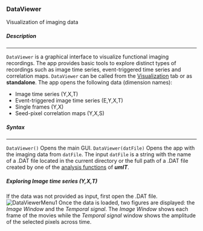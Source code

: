 ### DataViewer
Visualization of imaging data
##### Description
___
```DataViewer``` is a graphical interface to visualize functional imaging recordings. The app provides basic tools to explore distinct types of recordings such as image time series, event-triggered time series and correlation maps. ```DataViewer``` can be called from the [Visualization](/visualization_tab.md) tab or as **standalone**. 
The app opens the following data (dimension names):
* Image time series (Y,X,T)
* Event-triggered image time series (E,Y,X,T)
* Single frames (Y,X)
* Seed-pixel correlation maps (Y,X,S)

##### Syntax
___

```DataViewer()``` Opens the main GUI.
```DataViewer(datFile)``` Opens the app with the imaging data from ```datFile```. The input ```datFile``` is a string with the name of a .DAT file located in the current directory or the full path of a .DAT file created by one of the [analysis functions](/index.md/#analysisfunctions) of ***umIT***.

##### Exploring Image time series (Y,X,T)
If the data was not provided as input, first open the .DAT file.
![DataViewerMenu1](/assets/img/dataviewer_menu1.png)
Once the data is loaded, two figures are displayed: the *Image Window*  and the *Temporal signal*. The *Image Window* shows each frame of the movies while the *Temporal signal* window shows the amplitude of the selected pixels across time.










